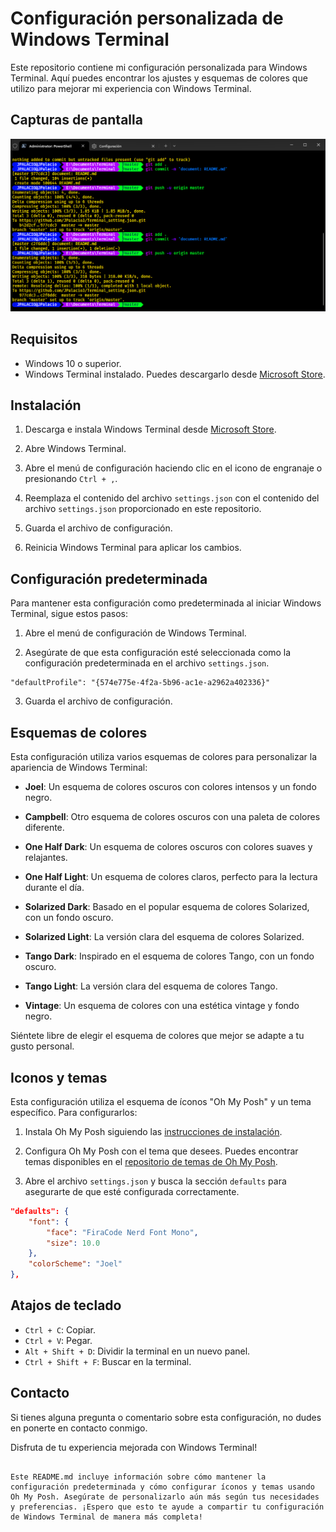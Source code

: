 


# Configuración personalizada de Windows Terminal

Este repositorio contiene mi configuración personalizada para Windows Terminal. Aquí puedes encontrar los ajustes y esquemas de colores que utilizo para mejorar mi experiencia con Windows Terminal.

## Capturas de pantalla

![Windows Terminal](windows-terminal.png)

## Requisitos

- Windows 10 o superior.
- Windows Terminal instalado. Puedes descargarlo desde [Microsoft Store](https://aka.ms/terminal-documentation).

## Instalación

1. Descarga e instala Windows Terminal desde [Microsoft Store](https://aka.ms/terminal-documentation).

2. Abre Windows Terminal.

3. Abre el menú de configuración haciendo clic en el icono de engranaje o presionando `Ctrl + ,`.

4. Reemplaza el contenido del archivo `settings.json` con el contenido del archivo `settings.json` proporcionado en este repositorio.

5. Guarda el archivo de configuración.

6. Reinicia Windows Terminal para aplicar los cambios.

## Configuración predeterminada

Para mantener esta configuración como predeterminada al iniciar Windows Terminal, sigue estos pasos:

1. Abre el menú de configuración de Windows Terminal.

2. Asegúrate de que esta configuración esté seleccionada como la configuración predeterminada en el archivo `settings.json`.

```
"defaultProfile": "{574e775e-4f2a-5b96-ac1e-a2962a402336}"
```

3. Guarda el archivo de configuración.

## Esquemas de colores

Esta configuración utiliza varios esquemas de colores para personalizar la apariencia de Windows Terminal:

- **Joel**: Un esquema de colores oscuros con colores intensos y un fondo negro.

- **Campbell**: Otro esquema de colores oscuros con una paleta de colores diferente.

- **One Half Dark**: Un esquema de colores oscuros con colores suaves y relajantes.

- **One Half Light**: Un esquema de colores claros, perfecto para la lectura durante el día.

- **Solarized Dark**: Basado en el popular esquema de colores Solarized, con un fondo oscuro.

- **Solarized Light**: La versión clara del esquema de colores Solarized.

- **Tango Dark**: Inspirado en el esquema de colores Tango, con un fondo oscuro.

- **Tango Light**: La versión clara del esquema de colores Tango.

- **Vintage**: Un esquema de colores con una estética vintage y fondo negro.

Siéntete libre de elegir el esquema de colores que mejor se adapte a tu gusto personal.

## Iconos y temas

Esta configuración utiliza el esquema de íconos "Oh My Posh" y un tema específico. Para configurarlos:

1. Instala Oh My Posh siguiendo las [instrucciones de instalación](https://ohmyposh.dev/docs/installation).

2. Configura Oh My Posh con el tema que desees. Puedes encontrar temas disponibles en el [repositorio de temas de Oh My Posh](https://github.com/JanDeDobbeleer/oh-my-posh).

3. Abre el archivo `settings.json` y busca la sección `defaults` para asegurarte de que esté configurada correctamente.

```json
"defaults": {
    "font": {
        "face": "FiraCode Nerd Font Mono",
        "size": 10.0
    },
    "colorScheme": "Joel"
},
```

## Atajos de teclado

- `Ctrl + C`: Copiar.
- `Ctrl + V`: Pegar.
- `Alt + Shift + D`: Dividir la terminal en un nuevo panel.
- `Ctrl + Shift + F`: Buscar en la terminal.

## Contacto

Si tienes alguna pregunta o comentario sobre esta configuración, no dudes en ponerte en contacto conmigo.

Disfruta de tu experiencia mejorada con Windows Terminal!

```

Este README.md incluye información sobre cómo mantener la configuración predeterminada y cómo configurar íconos y temas usando Oh My Posh. Asegúrate de personalizarlo aún más según tus necesidades y preferencias. ¡Espero que esto te ayude a compartir tu configuración de Windows Terminal de manera más completa!
